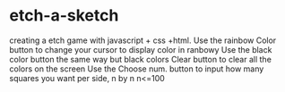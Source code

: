 # etch-a-sketch

creating a etch game with javascript + css +html.
Use the rainbow Color button to change your cursor to display color in ranbowy
Use the black color button the same way but black colors
Clear button to clear all the colors on the screen
Use the Choose num. button to input how many squares you want per side, n by n n<=100

